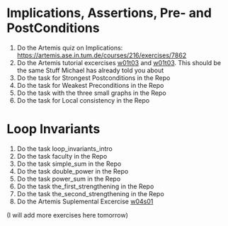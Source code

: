 # Implications, Assertions, Pre- and PostConditions
1. Do the Artemis quiz on Implications: https://artemis.ase.in.tum.de/courses/216/exercises/7862
2. Do the Artemis tutorial excercises [w01t03](https://artemis.ase.in.tum.de/courses/189/exercises6741) and [w01t03](https://artemis.ase.in.tum.de/courses/189/exercises/6742). This should be the same Stuff Michael has already told you about
3. Do the task for Strongest Postconditions in the Repo
4. Do the task for Weakest Preconditions in the Repo
5. Do the task with the three small graphs in the Repo
6. Do the task for Local consistency in the Repo

# Loop Invariants

1. Do the task loop_invariants_intro
2. Do the task faculty in the Repo
3. Do the task simple_sum in the Repo
4. Do the task double_power in the Repo
5. Do the task power_sum in the Repo
6. Do the task the_first_strengthening in the Repo
7. Do the task the_second_strengthening in the Repo
8. Do the Artemis Suplemental Excercise [w04s01](https://artemis.ase.in.tum.de/courses/189/exercises/6892)

(I will add more exercises here tomorrow)

